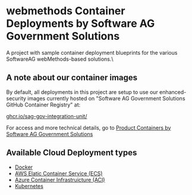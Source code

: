 # webmethods Container Deployments by Software AG Government Solutions 

A project with sample container deployment blueprints for the various SoftwareAG webMethods-based solutions.\\

## A note about our container images

By default, all deployments in this project are setup to use our enhanced-security images currently hosted on "Software AG Government Solutions GitHub Container Registry" at: 

[ghcr.io/sag-gov-integration-unit/](https://github.com/orgs/softwareag-government-solutions/packages)

For access and more technical details, go to [Product Containers by Software AG Government Solutions](https://softwareag-government-solutions.github.io/saggov-containers/)

## Available Cloud Deployment types

- [Docker](./docker/README.md)
- [AWS Elatic Container Service (ECS)](./aws_ecs/README.md)
- [Azure Container Infrastruicture (ACI)](./azure_aci/README.md)
- [Kubernetes](./kubernetes/README.md)
